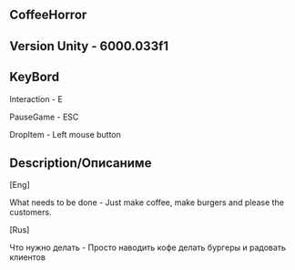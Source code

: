 ## CoffeeHorror

## Version Unity - 6000.033f1

## KeyBord

Interaction - E

PauseGame - ESC

DropItem - Left mouse button



## Description/Описаниме

[Eng]

What needs to be done - Just make coffee, make burgers and please the customers.

[Rus]

Что нужно делать - Просто наводить кофе делать бургеры и радовать клиентов
